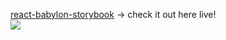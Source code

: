 [react-babylon-storybook](http://bit.ly/storybook-babylon-live) -> check it out here live! <br />
[<img src="http://seacloud9.github.io/react-babylon/react-babylon.png?1">](http://seacloud9.github.io/react-babylon/react-babylon.mp4)


